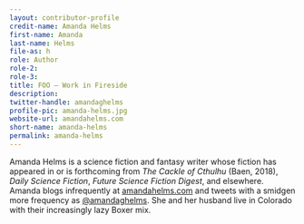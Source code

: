 ```yaml
---
layout: contributor-profile
credit-name: Amanda Helms
first-name: Amanda
last-name: Helms
file-as: h
role: Author
role-2:
role-3:
title: FOO — Work in Fireside
description: 
twitter-handle: amandaghelms
profile-pic: amanda-helms.jpg
website-url: amandahelms.com
short-name: amanda-helms
permalink: amanda-helms
---
```

Amanda Helms is a science fiction and fantasy writer whose fiction has appeared in or is forthcoming from _The Cackle of Cthulhu_ (Baen, 2018), _Daily Science Fiction_, _Future Science Fiction Digest_, and elsewhere. Amanda blogs infrequently at [amandahelms.com](http://www.amandahelms.com) and tweets with a smidgen more frequency as [@amandaghelms](https://www.twitter.com/amandaghelms). She and her husband live in Colorado with their increasingly lazy Boxer mix.
